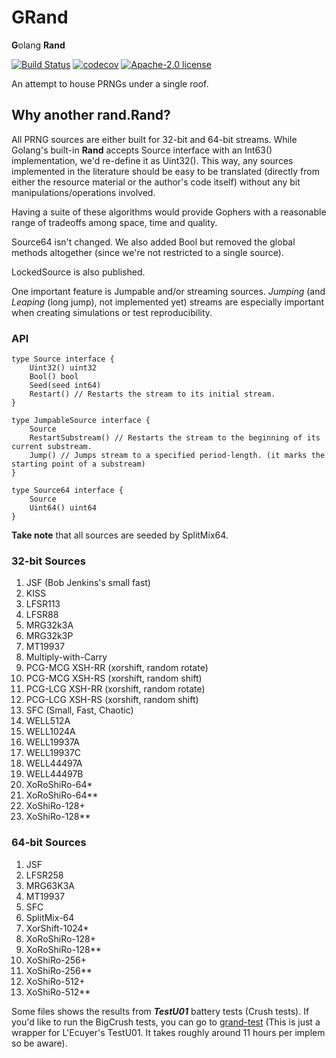# GRand
**G**olang **Rand**

[![Build Status](https://travis-ci.com/jtejido/grand.svg?branch=master)](https://travis-ci.com/jtejido/grand)
[![codecov](https://codecov.io/gh/jtejido/grand/branch/master/graph/badge.svg)](https://codecov.io/gh/jtejido/grand)
[![Apache-2.0 license](https://img.shields.io/badge/license-Apache%202-blue)](https://opensource.org/licenses/Apache-2.0)

An attempt to house PRNGs under a single roof.

## Why another rand.Rand?

All PRNG sources are either built for 32-bit and 64-bit streams. While Golang's built-in **Rand** accepts
Source interface with an Int63() implementation, we'd re-define it as Uint32(). This way, any sources implemented in the literature should be easy to be translated (directly from either the resource material or the author's code itself) without any bit manipulations/operations involved.

Having a suite of these algorithms would provide Gophers with a reasonable range of tradeoffs among space, time and quality.

Source64 isn't changed. We also added Bool but removed the global methods altogether (since we're not restricted to a single
source).

LockedSource is also published.

One important feature is Jumpable and/or streaming sources. *Jumping* (and *Leaping* (long jump), not implemented yet) streams are especially important when creating simulations or test reproducibility.


### API

```golang
type Source interface {
	Uint32() uint32
	Bool() bool
	Seed(seed int64)
	Restart() // Restarts the stream to its initial stream.
}

type JumpableSource interface {
	Source
	RestartSubstream() // Restarts the stream to the beginning of its current substream.
	Jump() // Jumps stream to a specified period-length. (it marks the starting point of a substream)
}

type Source64 interface {
	Source
	Uint64() uint64
}
```

**Take note** that all sources are seeded by SplitMix64.

### 32-bit Sources

1. JSF (Bob Jenkins's small fast)
2. KISS
3. LFSR113
4. LFSR88
5. MRG32k3A
6. MRG32k3P
7. MT19937
8. Multiply-with-Carry
9. PCG-MCG XSH-RR (xorshift, random rotate)
10. PCG-MCG XSH-RS (xorshift, random shift)
11. PCG-LCG XSH-RR (xorshift, random rotate)
12. PCG-LCG XSH-RS (xorshift, random shift)
13. SFC (Small, Fast, Chaotic)
14. WELL512A
15. WELL1024A
16. WELL19937A
17. WELL19937C
18. WELL44497A
19. WELL44497B
20. XoRoShiRo-64*
21. XoRoShiRo-64**
22. XoShiRo-128+
23. XoShiRo-128**

### 64-bit Sources

1. JSF
2. LFSR258
3. MRG63K3A
4. MT19937
5. SFC
6. SplitMix-64
7. XorShift-1024*
8. XoRoShiRo-128+
9. XoRoShiRo-128**
10. XoShiRo-256+
11. XoShiRo-256**
12. XoShiRo-512+
13. XoShiRo-512**

Some files shows the results from ***TestU01*** battery tests (Crush tests).
If you'd like to run the BigCrush tests, you can go to [grand-test](https://github.com/jtejido/grand-test) (This is just a wrapper for L'Ecuyer's TestU01. It takes roughly around 11 hours per implem so be aware).


